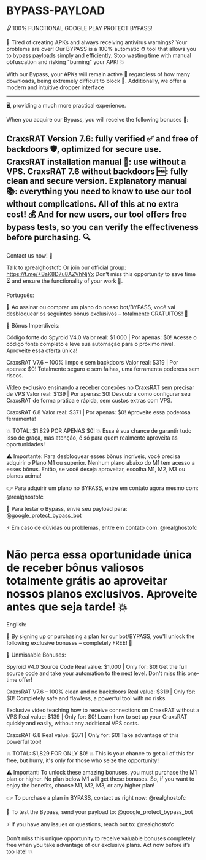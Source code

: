 # BYPASS-PAYLOAD
🔓 100% FUNCTIONAL GOOGLE PLAY PROTECT BYPASS!

🚫 Tired of creating APKs and always receiving antivirus warnings? Your problems are over! Our BYPASS is a 100% automatic ⚙️ tool that allows you to bypass payloads simply and efficiently. Stop wasting time with manual obfuscation and risking "burning" your APK! 💥

With our Bypass, your APKs will remain active 💪 regardless of how many downloads, being extremely difficult to block 🚀. Additionally, we offer a modern and intuitive dropper interface 

---------------------------------------------------------------------------------------------------------------------------------------------------------------------------------------------------------------------------------------------------------------------------------------------------------------------------------------------------------------------------------------------------------------------------------------------------------------------------------------------------------------------------------------------------------------------------------
🖥️, providing a much more practical experience.

When you acquire our Bypass, you will receive the following bonuses 🎁:

CraxsRAT Version 7.6: fully verified ✅ and free of backdoors 🛡️, optimized for secure use.
CraxsRAT installation manual 📖: use without a VPS.
CraxsRAT 7.6 without backdoors 🆓: fully clean and secure version.
Explanatory manual 📚: everything you need to know to use our tool without complications.
All of this at no extra cost! 💰 And for new users, our tool offers free bypass tests, so you can verify the effectiveness before purchasing. 🔍
---------------------------------------------------------------------------------------------------------------------------------------------------------------------------------------------------------------------------------------------------------------------------------------------------------------------------------------------------------------------------------------------------------------------------------------------------------------------------------------------------------------------------------------------------------------------------------
Contact us now! 📨

Talk to @realghostofc
Or join our official group: https://t.me/+BaK8D7u8AZVhNjYx
Don’t miss this opportunity to save time ⏳ and ensure the functionality of your work 🔧.



Português:

🌟 Ao assinar ou comprar um plano do nosso bot/BYPASS, você vai desbloquear os seguintes bônus exclusivos – totalmente GRATUITOS! 🌟

🔑 Bônus Imperdíveis:

Código fonte do Spyroid V4.0
Valor real: $1.000 | Por apenas: $0!
Acesse o código fonte completo e leve sua automação para o próximo nível. Aproveite essa oferta única!

CraxsRAT V7.6 – 100% limpo e sem backdoors
Valor real: $319 | Por apenas: $0!
Totalmente seguro e sem falhas, uma ferramenta poderosa sem riscos.

Vídeo exclusivo ensinando a receber conexões no CraxsRAT sem precisar de VPS
Valor real: $139 | Por apenas: $0!
Descubra como configurar seu CraxsRAT de forma prática e rápida, sem custos extras com VPS.

CraxsRAT 6.8
Valor real: $371 | Por apenas: $0!
Aproveite essa poderosa ferramenta!

💥 TOTAL: $1.829 POR APENAS $0! 💥
Essa é sua chance de garantir tudo isso de graça, mas atenção, é só para quem realmente aproveita as oportunidades!

⚠️ Importante: Para desbloquear esses bônus incríveis, você precisa adquirir o Plano M1 ou superior. Nenhum plano abaixo do M1 tem acesso a esses bônus. Então, se você deseja aproveitar, escolha M1, M2, M3 ou planos acima!

👉 Para adquirir um plano no BYPASS, entre em contato agora mesmo com:
@realghostofc

🚀 Para testar o Bypass, envie seu payload para:
@google_protect_bypass_bot

⚡ Em caso de dúvidas ou problemas, entre em contato com:
@realghostofc

Não perca essa oportunidade única de receber bônus valiosos totalmente grátis ao aproveitar nossos planos exclusivos. Aproveite antes que seja tarde! 💥
========================================================================================================================================================================================
English:

🌟 By signing up or purchasing a plan for our bot/BYPASS, you'll unlock the following exclusive bonuses – completely FREE! 🌟

🔑 Unmissable Bonuses:

Spyroid V4.0 Source Code
Real value: $1,000 | Only for: $0!
Get the full source code and take your automation to the next level. Don't miss this one-time offer!

CraxsRAT V7.6 – 100% clean and no backdoors
Real value: $319 | Only for: $0!
Completely safe and flawless, a powerful tool with no risks.

Exclusive video teaching how to receive connections on CraxsRAT without a VPS
Real value: $139 | Only for: $0!
Learn how to set up your CraxsRAT quickly and easily, without any additional VPS costs.

CraxsRAT 6.8
Real value: $371 | Only for: $0!
Take advantage of this powerful tool!

💥 TOTAL: $1,829 FOR ONLY $0! 💥
This is your chance to get all of this for free, but hurry, it's only for those who seize the opportunity!

⚠️ Important: To unlock these amazing bonuses, you must purchase the M1 plan or higher. No plan below M1 will get these bonuses. So, if you want to enjoy the benefits, choose M1, M2, M3, or any higher plan!

👉 To purchase a plan in BYPASS, contact us right now:
@realghostofc

🚀 To test the Bypass, send your payload to:
@google_protect_bypass_bot

⚡ If you have any issues or questions, reach out to:
@realghostofc

Don't miss this unique opportunity to receive valuable bonuses completely free when you take advantage of our exclusive plans. Act now before it’s too late! 💥
